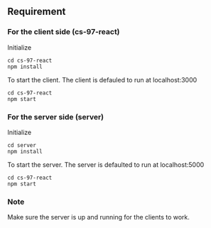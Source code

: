 ## Requirement

### For the client side (cs-97-react)

Initialize

```
cd cs-97-react
npm install 
```

To start the client. The client is defauled to run at localhost:3000
```
cd cs-97-react
npm start
```


### For the server side (server)

Initialize
```
cd server
npm install
```

To start the server. The server is defaulted to run at localhost:5000
```
cd cs-97-react
npm start
```

### Note
Make sure the server is up and running for the clients to work. 
